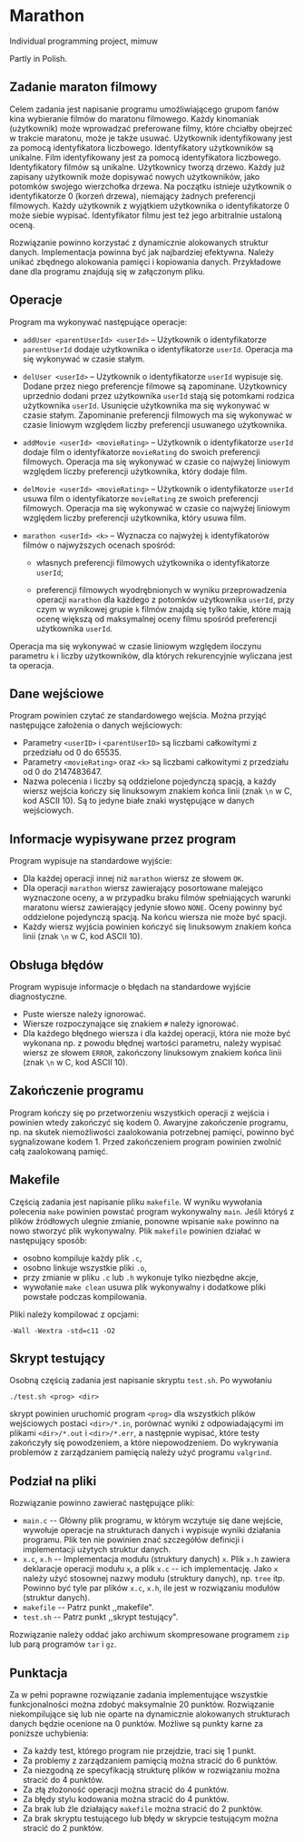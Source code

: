 # Marathon

Individual programming project, mimuw

Partly in Polish.




## Zadanie maraton filmowy

Celem zadania jest napisanie programu umożliwiającego grupom fanów kina wybieranie filmów do maratonu filmowego. Każdy kinomaniak (użytkownik) może wprowadzać preferowane filmy, które chciałby obejrzeć w trakcie maratonu, może je także usuwać. Użytkownik identyfikowany jest za pomocą identyfikatora liczbowego. Identyfikatory użytkowników są unikalne. Film identyfikowany jest za pomocą identyfikatora liczbowego. Identyfikatory filmów są unikalne. Użytkownicy tworzą drzewo. Każdy już zapisany użytkownik może dopisywać nowych użytkowników, jako potomków swojego wierzchołka drzewa. Na początku istnieje użytkownik o identyfikatorze 0 (korzeń drzewa), niemający żadnych preferencji filmowych. Każdy użytkownik z wyjątkiem użytkownika o identyfikatorze 0 może siebie wypisać. Identyfikator filmu jest też jego arbitralnie ustaloną oceną.

Rozwiązanie powinno korzystać z dynamicznie alokowanych struktur danych. Implementacja powinna być jak najbardziej efektywna. Należy unikać zbędnego alokowania pamięci i kopiowania danych. Przykładowe dane dla programu znajdują się w załączonym pliku.

## Operacje

Program ma wykonywać następujące operacje:

* `addUser <parentUserId> <userId>` – Użytkownik o identyfikatorze `parentUserId` dodaje użytkownika o identyfikatorze `userId`. Operacja ma się wykonywać w czasie stałym.

* `delUser <userId>` – Użytkownik o identyfikatorze `userId` wypisuje się. Dodane przez niego preferencje filmowe są zapominane. Użytkownicy uprzednio dodani przez użytkownika `userId` stają się potomkami rodzica użytkownika `userId`. Usunięcie użytkownika ma się wykonywać w czasie stałym. Zapominanie preferencji filmowych ma się wykonywać w czasie liniowym względem liczby preferencji usuwanego użytkownika.

* `addMovie <userId> <movieRating>` – Użytkownik o identyfikatorze `userId` dodaje film o identyfikatorze `movieRating` do swoich preferencji filmowych. Operacja ma się wykonywać w czasie co najwyżej liniowym względem liczby preferencji użytkownika, który dodaje film.

* `delMovie <userId> <movieRating>` – Użytkownik o identyfikatorze `userId` usuwa film o identyfikatorze `movieRating` ze swoich preferencji filmowych. Operacja ma się wykonywać w czasie co najwyżej liniowym względem liczby preferencji użytkownika, który usuwa film.

* `marathon <userId> <k>` – Wyznacza co najwyżej `k` identyfikatorów filmów o najwyższych ocenach spośród:

  * własnych preferencji filmowych użytkownika o identyfikatorze `userId`;

  * preferencji filmowych wyodrębnionych w wyniku przeprowadzenia operacji `marathon` dla każdego z potomków użytkownika `userId`, przy czym w wynikowej grupie `k` filmów znajdą się tylko takie, które mają ocenę większą od maksymalnej oceny filmu spośród preferencji użytkownika `userId`.

Operacja ma się wykonywać w czasie liniowym względem iloczynu parametru `k` i liczby użytkowników, dla których rekurencyjnie wyliczana jest ta operacja.

## Dane wejściowe

Program powinien czytać ze standardowego wejścia. Można przyjąć następujące założenia o danych wejściowych:

* Parametry `<userID>` i `<parentUserID>` są liczbami całkowitymi z przedziału od 0 do 65535.
* Parametry `<movieRating>` oraz `<k>` są liczbami całkowitymi z przedziału od 0 do 2147483647.
* Nazwa polecenia i liczby są oddzielone pojedynczą spacją, a każdy wiersz wejścia kończy się linuksowym znakiem końca linii (znak `\n` w C, kod ASCII 10). Są to jedyne białe znaki występujące w danych wejściowych.

## Informacje wypisywane przez program

Program wypisuje na standardowe wyjście:

* Dla każdej operacji innej niż `marathon` wiersz ze słowem `OK`.
* Dla operacji `marathon` wiersz zawierający posortowane malejąco wyznaczone oceny, a w przypadku braku filmów spełniających warunki maratonu wiersz zawierający jedynie słowo `NONE`. Oceny powinny być oddzielone pojedynczą spacją. Na końcu wiersza nie może być spacji.
* Każdy wiersz wyjścia powinien kończyć się linuksowym znakiem końca linii (znak `\n` w C, kod ASCII 10).

## Obsługa błędów

Program wypisuje informacje o błędach na standardowe wyjście diagnostyczne.

* Puste wiersze należy ignorować.
* Wiersze rozpoczynające się znakiem `#` należy ignorować.
* Dla każdego błędnego wiersza i dla każdej operacji, która nie może być wykonana np. z powodu błędnej wartości parametru, należy wypisać wiersz ze słowem `ERROR`, zakończony linuksowym znakiem końca linii (znak `\n` w C, kod ASCII 10).

## Zakończenie programu

Program kończy się po przetworzeniu wszystkich operacji z wejścia i powinien wtedy zakończyć się kodem 0. Awaryjne zakończenie programu, np. na skutek niemożliwości zaalokowania potrzebnej pamięci, powinno być sygnalizowane kodem 1. Przed zakończeniem program powinien zwolnić całą zaalokowaną pamięć.

## Makefile

Częścią zadania jest napisanie pliku `makefile`. W wyniku wywołania polecenia `make` powinien powstać program wykonywalny `main`. Jeśli któryś z plików źródłowych ulegnie zmianie, ponowne wpisanie `make` powinno na nowo stworzyć plik wykonywalny. Plik `makefile` powinien działać w następujący sposób:

* osobno kompiluje każdy plik `.c`,
* osobno linkuje wszystkie pliki `.o`,
* przy zmianie w pliku `.c` lub `.h` wykonuje tylko niezbędne akcje,
* wywołanie `make clean` usuwa plik wykonywalny i dodatkowe pliki powstałe podczas kompilowania.

Pliki należy kompilować z opcjami:

```
-Wall -Wextra -std=c11 -O2
```

## Skrypt testujący

Osobną częścią zadania jest napisanie skryptu `test.sh`. Po wywołaniu

```
./test.sh <prog> <dir>
```

skrypt powinien uruchomić program `<prog>` dla wszystkich plików wejściowych postaci `<dir>/*.in`, porównać wyniki z odpowiadającymi im plikami `<dir>/*.out` i `<dir>/*.err`, a następnie wypisać, które testy zakończyły się powodzeniem, a które niepowodzeniem. Do wykrywania problemów z zarządzaniem pamięcią należy użyć programu `valgrind`.

## Podział na pliki

Rozwiązanie powinno zawierać następujące pliki:

* `main.c` -- Główny plik programu, w którym wczytuje się dane wejście, wywołuje operacje na strukturach danych i wypisuje wyniki działania programu. Plik ten nie powinien znać szczegółów definicji i implementacji użytych struktur danych.
* `x.c`, `x.h` -- Implementacja modułu (struktury danych) `x`. Plik `x.h` zawiera deklaracje operacji modułu `x`, a plik `x.c` -- ich implementację. Jako `x` należy użyć stosownej nazwy modułu (struktury danych), np. `tree` itp. Powinno być tyle par plików `x.c`, `x.h`, ile jest w rozwiązaniu modułów (struktur danych).
* `makefile` -- Patrz punkt ,,makefile".
* `test.sh` -- Patrz punkt ,,skrypt testujący".

Rozwiązanie należy oddać jako archiwum skompresowane programem `zip` lub parą programów `tar` i `gz`.

## Punktacja

Za w pełni poprawne rozwiązanie zadania implementujące wszystkie funkcjonalności można zdobyć maksymalnie 20 punktów. Rozwiązanie niekompilujące się lub nie oparte na dynamicznie alokowanych strukturach danych będzie ocenione na 0 punktów. Możliwe są punkty karne za poniższe uchybienia:

* Za każdy test, którego program nie przejdzie, traci się 1 punkt.
* Za problemy z zarządzaniem pamięcią można stracić do 6 punktów.
* Za niezgodną ze specyfikacją strukturę plików w rozwiązaniu można stracić do 4 punktów.
* Za złą złożoność operacji można stracić do 4 punktów.
* Za błędy stylu kodowania można stracić do 4 punktów.
* Za brak lub źle działający `makefile` można stracić do 2 punktów.
* Za brak skryptu testującego lub błędy w skrypcie testującym można stracić do 2 punktów.

